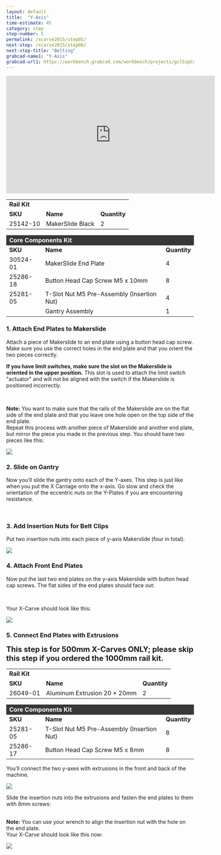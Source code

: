 ```yaml
---
layout: default
title:  "Y-Axis"
time-estimate: 45
category: step
step-number: 5
permalink: /xcarve2015/step05/
next-step: /xcarve2015/step06/
next-step-title: "Belting"
grabcad-name1: "Y-Axis"
grabcad-url1: https://workbench.grabcad.com/workbench/projects/gcl5zpCuwqCXWLvYktLQBc-2IHvossNo37ycTOkzg6gREW#/space/gcvs_XeRNVzNkfG_tFTAMd0C2lBbCsLcagOxXb1Jlki0kT/link/125936
---
```


<iframe width="560" height="315" src="https://www.youtube.com/embed/pRSegK2lujI" frameborder="0" allowfullscreen>
</iframe>
<table>
	<tr>
		<td colspan="3"><b>Rail Kit</b> </td>
	</tr>
	<tr>
		<td> <b><span class="caps">SKU</span></b> </td>
		<td> <b>Name</b> </td>
		<td> <b>Quantity</b> </td>
	</tr>
	<tr>
		<td> 25142-10 </td>
		<td> MakerSlide Black </td>
		<td> 2 </td>
	</tr>
</table>
<table>
	<tr>
		<td style="color:#fff;background: #383838;" colspan="3"><b>Core Components Kit</b> </td>
	</tr>
	<tr>
		<td> <b><span class="caps">SKU</span></b> </td>
		<td> <b>Name</b> </td>
		<td> <b>Quantity</b> </td>
	</tr>
	<tr>
		<td> 30524-01 </td>
		<td> MakerSlide End Plate </td>
		<td> 4 </td>
	</tr>
	<tr>
		<td> 25286-18 </td>
		<td> Button Head Cap Screw M5 x 10mm </td>
		<td> 8 </td>
	</tr>
	<tr>
		<td> 25281-05 </td>
		<td> T-Slot Nut M5 Pre-Assembly (Insertion Nut) </td>
		<td> 4 </td>
	</tr>
	<tr>
		<td>   </td>
		<td> Gantry Assembly </td>
		<td> 1 </td>
	</tr>
</table>

<h3 id="attach-end-plates">
1. Attach End Plates to Makerslide</h3>

Attach a piece of Makerslide to an end plate using a button head cap screw. Make sure you use the correct holes in the end plate and that you orient the two pieces correctly.

<strong>If you have limit switches, make sure the slot on the Makerslide is oriented in the upper position.</strong> This slot is used to attach the limit switch "actuator" and will not be aligned with the switch if the Makerslide is positioned incorrectly.

<div class="row image-row">
<p><img src="https://dzevsq2emy08i.cloudfront.net/paperclip/project_instruction_image_uploaded_images/1077/original/0331.jpg?1431031633" class="thumbnail col-md-3" alt="" /> <img src="https://dzevsq2emy08i.cloudfront.net/paperclip/project_instruction_image_uploaded_images/1078/original/0334.jpg?1431032389" class="thumbnail col-md-3" alt="" /> <img src="https://dzevsq2emy08i.cloudfront.net/paperclip/project_instruction_image_uploaded_images/1079/original/0337.jpg?1431032390" class="thumbnail col-md-3" alt="" /> <img src="https://dzevsq2emy08i.cloudfront.net/paperclip/project_instruction_image_uploaded_images/1094/original/0343Text.jpg?1431040998?1431032391" class="thumbnail col-md-3" alt="" /></p>
</div>

<div class="note">
<i class="fa fa-hand-o-right"></i>
 <span class="note-text">
 <strong>Note:</strong> You want to make sure that the rails of the Makerslide are on the flat side of the end plate and that you leave one hole open on the top side of the end plate.
 </span>

</div>
Repeat this process with another piece of Makerslide and another end plate, but mirror the piece you made in the previous step. You should have two pieces like this:

 ![](https://dzevsq2emy08i.cloudfront.net/paperclip/project_instruction_image_uploaded_images/538/original/0352.jpg?1424363297)

<h3 id="slide-on-gantry">
2. Slide on Gantry</h3>

Now you’ll slide the gantry onto each of the Y-axes. This step is just like when you put the X Carriage onto the x-axis. Go slow and check the orientation of the eccentric nuts on the Y-Plates if you are encountering resistance.

<div class="row image-row">
<p><img src="https://dzevsq2emy08i.cloudfront.net/paperclip/project_instruction_image_uploaded_images/746/original/0354.jpg?1424545296" class="thumbnail col-md-3" alt="" /> <img src="https://dzevsq2emy08i.cloudfront.net/paperclip/project_instruction_image_uploaded_images/747/original/0357.jpg?1424545297" class="thumbnail col-md-3" alt="" /> <img src="https://dzevsq2emy08i.cloudfront.net/paperclip/project_instruction_image_uploaded_images/619/original/0359.jpg?1424385097" class="thumbnail col-md-3" alt="" /> <img src="https://dzevsq2emy08i.cloudfront.net/paperclip/project_instruction_image_uploaded_images/748/original/0360.jpg?1424545298" class="thumbnail col-md-3" alt="" /></p>
</div>

<h3 id="add-insertion-nuts">
3. Add Insertion Nuts for Belt Clips</h3>

Put two insertion nuts into each piece of y-axis Makerslide (four in total).

 ![](https://dzevsq2emy08i.cloudfront.net/paperclip/project_instruction_image_uploaded_images/539/original/0407.jpg?1424363342)

<h3 id="attach-front-end-plates">
4. Attach Front End Plates</h3>

Now put the last two end plates on the y-axis Makerslide with button head cap screws. The flat sides of the end plates should face out:

<div class="row image-row">
<p><img src="https://dzevsq2emy08i.cloudfront.net/paperclip/project_instruction_image_uploaded_images/621/original/0365.jpg?1424385220" class="thumbnail col-md-3" alt="" /> <img src="https://dzevsq2emy08i.cloudfront.net/paperclip/project_instruction_image_uploaded_images/622/original/0366.jpg?1424385230" class="thumbnail col-md-3" alt="" /> <img src="https://dzevsq2emy08i.cloudfront.net/paperclip/project_instruction_image_uploaded_images/623/original/0371.jpg?1424385287" class="thumbnail col-md-3" alt="" /> <img src="https://dzevsq2emy08i.cloudfront.net/paperclip/project_instruction_image_uploaded_images/624/original/0375.jpg?1424385297" class="thumbnail col-md-3" alt="" /></p>
</div>

Your X-Carve should look like this:

 ![](https://dzevsq2emy08i.cloudfront.net/paperclip/project_instruction_image_uploaded_images/540/original/0377.jpg?1424363386)

<h3 id="connect-end-plates">
5. Connect End Plates with Extrusions</h3>

<div class="note">
<i class="fa fa-hand-o-right"></i>
 <span class="note-text">
  <strong style="font-size:20px;">This step is for 500mm X-Carves ONLY; please skip this step if you ordered the 1000mm rail kit.</strong>
 </span>

</div>
<table>
	<tr>
		<td colspan="3"><b>Rail Kit</b> </td>
	</tr>
	<tr>
		<td> <b><span class="caps">SKU</span></b> </td>
		<td> <b>Name</b> </td>
		<td> <b>Quantity</b> </td>
	</tr>
	<tr>
		<td> 26049-01 </td>
		<td> Aluminum Extrusion 20 &#215; 20mm </td>
		<td> 2 </td>
	</tr>
</table>
<table>
	<tr>
		<td style="color:#fff;background: #383838;" colspan="3"><b>Core Components Kit</b> </td>
	</tr>
	<tr>
		<td> <b><span class="caps">SKU</span></b> </td>
		<td> <b>Name</b> </td>
		<td> <b>Quantity</b> </td>
	</tr>
	<tr>
		<td> 25281-05 </td>
		<td> T-Slot Nut M5 Pre-Assembly (Insertion Nut) </td>
		<td> 8 </td>
	</tr>
	<tr>
		<td> 25286-17 </td>
		<td> Button Head Cap Screw M5 x 8mm </td>
		<td> 8 </td>
	</tr>
</table>

You’ll connect the two y-axes with extrusions in the front and back of the machine.

 ![](https://dzevsq2emy08i.cloudfront.net/paperclip/project_instruction_image_uploaded_images/541/original/0379.jpg?1424363431)

Slide the insertion nuts into the extrusions and fasten the end plates to them with 8mm screws:

<div class="row image-row"><img src="https://dzevsq2emy08i.cloudfront.net/paperclip/project_instruction_image_uploaded_images/625/original/0380.jpg?1424385401" class="thumbnail col-md-3" alt="" /> <img src="https://dzevsq2emy08i.cloudfront.net/paperclip/project_instruction_image_uploaded_images/626/original/0382.jpg?1424385402" class="thumbnail col-md-3" alt="" /> <img src="https://dzevsq2emy08i.cloudfront.net/paperclip/project_instruction_image_uploaded_images/627/original/0385.jpg?1424385403" class="thumbnail col-md-3" alt="" /> <img src="https://dzevsq2emy08i.cloudfront.net/paperclip/project_instruction_image_uploaded_images/628/original/0386.jpg?1424385404" class="thumbnail col-md-3" alt="" />
</div>

<div class="note">
<i class="fa fa-hand-o-right"></i>
 <span class="note-text">
 <strong>Note:</strong> You can use your wrench to align the insertion nut with the hole on the end plate.
 </span>

</div>
Your X-Carve should look like this now:

 ![](https://dzevsq2emy08i.cloudfront.net/paperclip/project_instruction_image_uploaded_images/536/original/0398.jpg?1424363196)
